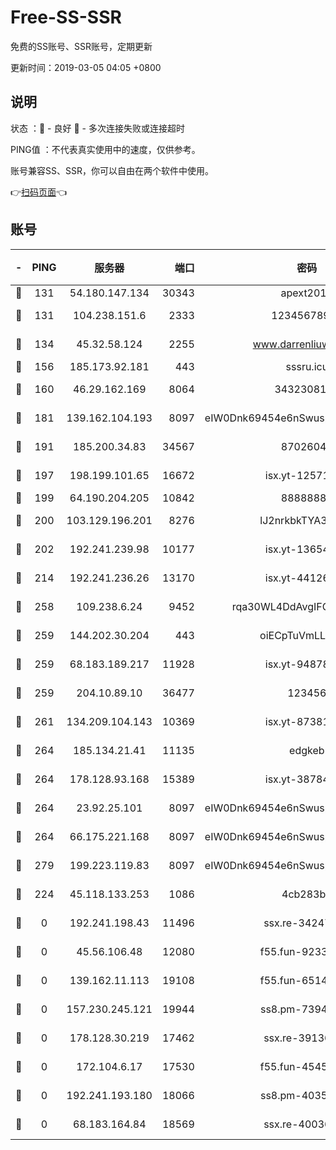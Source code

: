 # Free-SS-SSR

免费的SS账号、SSR账号，定期更新

更新时间：2019-03-05 04:05 +0800

## 说明

状态     ：🙂 - 良好 🙁 - 多次连接失败或连接超时

PING值   ：不代表真实使用中的速度，仅供参考。

账号兼容SS、SSR，你可以自由在两个软件中使用。

👉[扫码页面](https://liesauer.github.io/free-ss-ssr.github.io/)👈

## 账号

|-|PING|服务器|端口|密码|加密方式|区域|
|:----:|:----:|:-----:|-----:|:----:|:----:|:----:|
|🙂|131|54.180.147.134|30343|apext2019|chacha20|KR|
|🙂|131|104.238.151.6|2333|12345678900|aes-256-cfb|JP|
|🙂|134|45.32.58.124|2255|www.darrenliuwei.com|aes-256-cfb|JP|
|🙂|156|185.173.92.181|443|sssru.icu|rc4-md5|RU|
|🙂|160|46.29.162.169|8064|3432308177|aes-256-cfb|RU|
|🙂|181|139.162.104.193|8097|eIW0Dnk69454e6nSwuspv9DmS201tQ0D|aes-256-cfb|JP|
|🙂|191|185.200.34.83|34567|87026045|aes-256-cfb|US|
|🙂|197|198.199.101.65|16672|isx.yt-12571443|aes-256-cfb|US|
|🙂|199|64.190.204.205|10842|88888888|rc4-md5|US|
|🙂|200|103.129.196.201|8276|lJ2nrkbkTYA30wv0|aes-256-cfb|US|
|🙂|202|192.241.239.98|10177|isx.yt-13654380|aes-256-cfb|US|
|🙂|214|192.241.236.26|13170|isx.yt-44126456|aes-256-cfb|US|
|🙂|258|109.238.6.24|9452|rqa30WL4DdAvgIFG6Fs3znzTa|aes-256-cfb|FR|
|🙂|259|144.202.30.204|443|oiECpTuVmLLxk4Ts|aes-256-cfb|US|
|🙂|259|68.183.189.217|11928|isx.yt-94878692|aes-256-cfb|SG|
|🙂|259|204.10.89.10|36477|123456|aes-256-cfb|US|
|🙂|261|134.209.104.143|10369|isx.yt-87381923|aes-256-cfb|SG|
|🙂|264|185.134.21.41|11135|edgkeb|aes-256-cfb|GB|
|🙂|264|178.128.93.168|15389|isx.yt-38784218|aes-256-cfb|SG|
|🙂|264|23.92.25.101|8097|eIW0Dnk69454e6nSwuspv9DmS201tQ0D|aes-256-cfb|US|
|🙂|264|66.175.221.168|8097|eIW0Dnk69454e6nSwuspv9DmS201tQ0D|aes-256-cfb|US|
|🙂|279|199.223.119.83|8097|eIW0Dnk69454e6nSwuspv9DmS201tQ0D|aes-256-cfb|US|
|🙂|224|45.118.133.253|1086|4cb283b8|aes-256-cfb|SG|
|🙁|0|192.241.198.43|11496|ssx.re-34247087|aes-256-cfb|US|
|🙁|0|45.56.106.48|12080|f55.fun-92337003|aes-256-cfb|US|
|🙁|0|139.162.11.113|19108|f55.fun-65147791|aes-256-cfb|SG|
|🙁|0|157.230.245.121|19944|ss8.pm-73943906|aes-256-cfb|SG|
|🙁|0|178.128.30.219|17462|ssx.re-39136705|aes-256-cfb|SG|
|🙁|0|172.104.6.17|17530|f55.fun-45452436|aes-256-cfb|US|
|🙁|0|192.241.193.180|18066|ss8.pm-40352381|aes-256-cfb|US|
|🙁|0|68.183.164.84|18569|ssx.re-40036320|aes-256-cfb|US|
